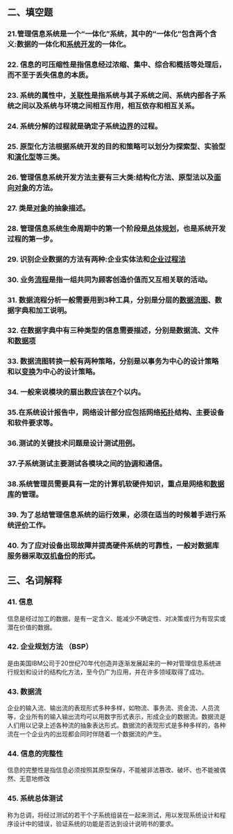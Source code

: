 ## 二、填空题

### 21.管理信息系统是一个“一体化”系统，其中的“一体化”包含两个含义:数据的一体化和<u>系统开发</u>的一体化。

### 22. 信息的可压缩性是指信息经过浓缩、集中、综合和概括等处理后，而不至于丢失信息的本质。

### 23. 系统的属性中，<u>关联性</u>是指系统与其子系统之间、系统内部各子系统之间以及系统与环境之间相互作用，相互依存和相互关系。

### 24. 系统分解的过程就是确定子系统<u>边界</u>的过程。

### 25. 原型化方法根据系统开发的目的和策略可以划分为探索型、实验型和<u>演化型</u>等三类。

### 26. 管理信息系统开发方法主要有三大类:结构化方法、原型法以及<u>面向对象</u>的方法。

### 27. 类是<u>对象</u>的抽象描述。

### 28. 管理信息系统生命周期中的第一个阶段是<u>总体规划</u>，也是系统开发过程的第一步。

### 29. 识别企业数据的方法有两种:企业实体法和<u>企业过程法</u>

### 30. 业务<u>流程</u>是指一组共同为顾客创造价值而又互相关联的活动。

### 31. 数据流程分析一般需要用到3种工具，分别是分层的<u>数据流图</u>、数据字典和加工说明。

### 32. 在数据字典中有三种类型的信息需要描述，分别是数据流、文件和<u>数据项</u>

### 33. 数据流图转换一般有两种策略，分别是以事务为中心的设计策略和以<u>变换</u>为中心的设计策略。

### 34. 一般来说模块的扇出数应该在<u>7</u>个以内。

### 35.在系统设计报告中，网络设计部分应包括网络<u>拓扑</u>结构、主要设备和软件要求等。

### 36.测试的关键技术问题是设计测试<u>用例</u>。

### 37.子系统测试主要测试各模块之间的<u>协调</u>和通信。

### 38.系统管理员需要具有一定的计算机软硬件知识，重点是网络和<u>数据库</u>的管理。

### 39. 为了总结管理信息系统的运行效果，必须在适当的时候着手进行系统<u>评价</u>工作。

### 40. 为了应对设备出现故障并提高硬件系统的可靠性，一般对数据库服务器采取<u>双机备份</u>的形式。

## 三、名词解释

### 41. 信息

信息是经过加工的数据，是有一定含义、能减少不确定性、对决策或行为有现实或潜在价值的数据。

### 42. 企业规划方法 （BSP）

是由美国IBM公司于20世纪70年代创造并逐渐发展起来的一种对管理信息系统进行规划和设计的结构化方法，至今仍广为应用，并在许多领域取得了成功。

### 43. 数据流

企业的输入流、输出流的表现形式多种多样，如物流、事务流、资金流、人员流等，企业所有的输入输出流均可以用数字形式表示，形成企业的数据流。数据流是人们用以记录上述各种流的抽象表达形式。数据流的表现形式是多种多样的，各种流在一个企业内的出现都会同时伴随着一个数据流的产生。

### 44. 信息的完整性

信息的完整性是指信息必须按照其原型保存，不能被非法篡改、破坏、也不能被偶然、无意地修改

### 45. 系统总体测试

称为总调，将经过测试的若干个子系统组装在一起来测试，用以发现系统设计和程序设计中的错误，验证系统的功能是否达到设计说明书的要求。

